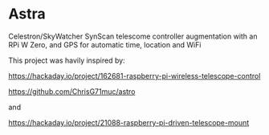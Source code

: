 # Astra
Celestron/SkyWatcher SynScan telescome controller augmentation with an RPi W Zero, and GPS for automatic time, location and WiFi

This project was havily inspired by:

https://hackaday.io/project/162681-raspberry-pi-wireless-telescope-control

https://github.com/ChrisG71muc/astro

and 

https://hackaday.io/project/21088-raspberry-pi-driven-telescope-mount
